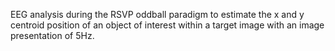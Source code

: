 EEG analysis during the RSVP oddball paradigm to estimate the x and y centroid position of an object of interest within a target image with an image presentation of 5Hz.
